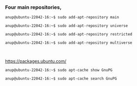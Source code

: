 ### Four main repositories,

`anup@ubuntu-22042-16:~$ sudo add-apt-repository main`

`anup@ubuntu-22042-16:~$ sudo add-apt-repository universe`

`anup@ubuntu-22042-16:~$ sudo add-apt-repository restricted`

`anup@ubuntu-22042-16:~$ sudo add-apt-repository multiverse`

<br>

https://packages.ubuntu.com/

`anup@ubuntu-22042-16:~$ sudo apt-cache show GnuPG`

`anup@ubuntu-22042-16:~$ sudo apt-cache search GnuPG`




